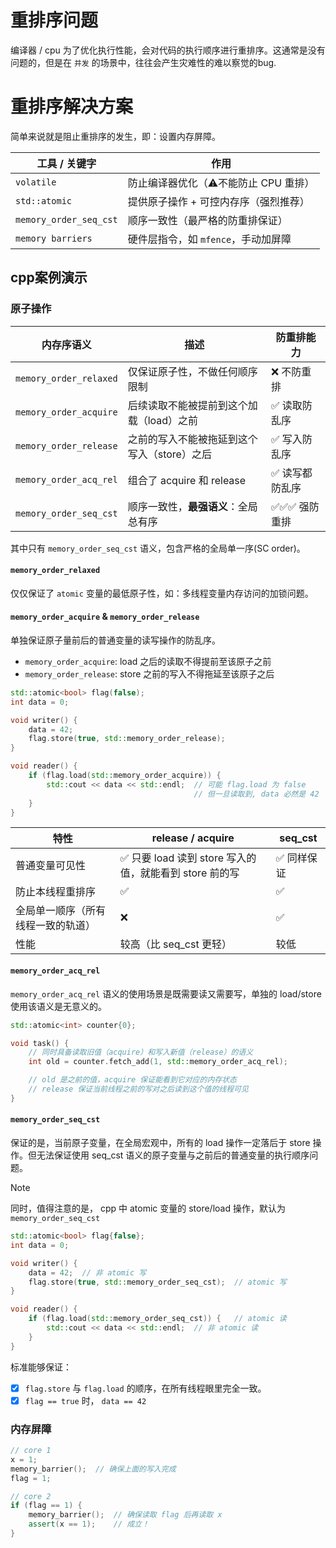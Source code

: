 # 重排序问题

编译器 / cpu 为了优化执行性能，会对代码的执行顺序进行重排序。这通常是没有问题的，但是在 `并发` 的场景中，往往会产生灾难性的难以察觉的bug.

# 重排序解决方案

简单来说就是阻止重排序的发生，即：设置内存屏障。


| 工具 / 关键字               | 作用                     |
| ---------------------- | ---------------------- |
| `volatile`             | 防止编译器优化（⚠️不能防止 CPU 重排） |
| `std::atomic`          | 提供原子操作 + 可控内存序（强烈推荐）   |
| `memory_order_seq_cst` | 顺序一致性（最严格的防重排保证）       |
| `memory barriers`      | 硬件层指令，如 `mfence`，手动加屏障 |

## cpp案例演示

### 原子操作

| 内存序语义             | 描述                       | 防重排能力    |
| ---------------------- | ------------------------ | -------- |
| `memory_order_relaxed` | 仅保证原子性，不做任何顺序限制          | ❌ 不防重排   |
| `memory_order_acquire` | 后续读取不能被提前到这个加载（load）之前   | ✅ 读取防乱序  |
| `memory_order_release` | 之前的写入不能被拖延到这个写入（store）之后 | ✅ 写入防乱序  |
| `memory_order_acq_rel` | 组合了 acquire 和 release    | ✅ 读写都防乱序 |
| `memory_order_seq_cst` | 顺序一致性，**最强语义**：全局总有序     | ✅✅✅ 强防重排 |

其中只有 `memory_order_seq_cst` 语义，包含严格的全局单一序(SC order)。

#### `memory_order_relaxed`

仅仅保证了 `atomic` 变量的最低原子性，如：多线程变量内存访问的加锁问题。

#### `memory_order_acquire` & `memory_order_release`

单独保证原子量前后的普通变量的读写操作的防乱序。

- `memory_order_acquire`: load 之后的读取不得提前至该原子之前
- `memory_order_release`: store 之前的写入不得拖延至该原子之后

```cpp
std::atomic<bool> flag(false);
int data = 0;

void writer() {
    data = 42;
    flag.store(true, std::memory_order_release);
}

void reader() {
    if (flag.load(std::memory_order_acquire)) {
        std::cout << data << std::endl;  // 可能 flag.load 为 false
                                         // 但一旦读取到, data 必然是 42
    }
}
```

| 特性                | release / acquire                      | seq\_cst |
| ----------------- | -------------------------------------- | -------- |
| 普通变量可见性           | ✅ 只要 load 读到 store 写入的值，就能看到 store 前的写 | ✅ 同样保证   |
| 防止本线程重排序          | ✅                                      | ✅        |
| 全局单一顺序（所有线程一致的轨道） | ❌                                      | ✅        |
| 性能                | 较高（比 seq\_cst 更轻）                      | 较低       |

#### `memory_order_acq_rel`

`memory_order_acq_rel` 语义的使用场景是既需要读又需要写，单独的 load/store 使用该语义是无意义的。

```cpp
std::atomic<int> counter{0};

void task() {
    // 同时具备读取旧值（acquire）和写入新值（release）的语义
    int old = counter.fetch_add(1, std::memory_order_acq_rel);

    // old 是之前的值，acquire 保证能看到它对应的内存状态
    // release 保证当前线程之前的写对之后读到这个值的线程可见
}
```

#### `memory_order_seq_cst`

保证的是，当前原子变量，在全局宏观中，所有的 load 操作一定落后于 store 操作。但无法保证使用 seq_cst 语义的原子变量与之前后的普通变量的执行顺序问题。

> [!NOTE]
> 同时，值得注意的是， cpp 中 atomic 变量的 store/load 操作，默认为 `memory_order_seq_cst`

```cpp
std::atomic<bool> flag{false};
int data = 0;

void writer() {
    data = 42;  // 非 atomic 写
    flag.store(true, std::memory_order_seq_cst);  // atomic 写
}

void reader() {
    if (flag.load(std::memory_order_seq_cst)) {   // atomic 读
        std::cout << data << std::endl;  // 非 atomic 读
    }
}
```

标准能够保证：
- [x] `flag.store` 与 `flag.load` 的顺序，在所有线程眼里完全一致。
- [x] `flag == true` 时， `data == 42`

### 内存屏障

```cpp
// core 1
x = 1;
memory_barrier();  // 确保上面的写入完成
flag = 1;

// core 2
if (flag == 1) {
    memory_barrier();  // 确保读取 flag 后再读取 x
    assert(x == 1);    // 成立！
}
```
